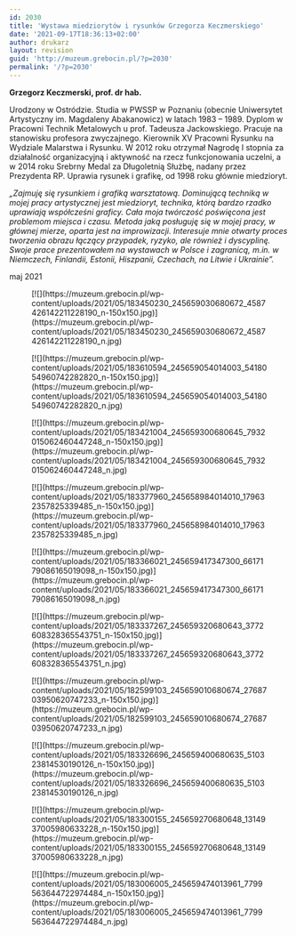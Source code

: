 ```yaml
---
id: 2030
title: 'Wystawa miedziorytów i rysunków Grzegorza Keczmerskiego'
date: '2021-09-17T18:36:13+02:00'
author: drukarz
layout: revision
guid: 'http://muzeum.grebocin.pl/?p=2030'
permalink: '/?p=2030'
---
```


**Grzegorz Keczmerski, prof. dr hab.**

Urodzony w Ostródzie. Studia w PWSSP w Poznaniu (obecnie Uniwersytet Artystyczny im. Magdaleny Abakanowicz) w latach 1983 – 1989. Dyplom w Pracowni Technik Metalowych u prof. Tadeusza Jackowskiego. Pracuje na stanowisku profesora zwyczajnego. Kierownik XV Pracowni Rysunku na Wydziale Malarstwa i Rysunku. W 2012 roku otrzymał Nagrodę I stopnia za działalność organizacyjną i aktywność na rzecz funkcjonowania uczelni, a w 2014 roku Srebrny Medal za Długoletnią Służbę, nadany przez Prezydenta RP. Uprawia rysunek i grafikę, od 1998 roku głównie miedzioryt.

*„Zajmuję się rysunkiem i grafiką warsztatową. Dominującą techniką w mojej pracy artystycznej jest miedzioryt, technika, którą bardzo rzadko uprawiają współcześni graficy. Cała moja twórczość poświęcona jest problemom miejsca i czasu. Metoda jaką posługuję się w mojej pracy, w głównej mierze, oparta jest na improwizacji. Interesuje mnie otwarty proces tworzenia obrazu łączący przypadek, ryzyko, ale również i dyscyplinę. Swoje prace prezentowałem na wystawach w Polsce i zagranicą, m.in. w Niemczech, Finlandii, Estonii, Hiszpanii, Czechach, na Litwie i Ukrainie”.*

maj 2021

<div class="gallery galleryid-2030 gallery-columns-5 gallery-size-thumbnail" id="gallery-910"><figure class="gallery-item"><div class="gallery-icon portrait"> [![](https://muzeum.grebocin.pl/wp-content/uploads/2021/05/183450230_245659030680672_4587426142211228190_n-150x150.jpg)](https://muzeum.grebocin.pl/wp-content/uploads/2021/05/183450230_245659030680672_4587426142211228190_n.jpg) </div></figure><figure class="gallery-item"><div class="gallery-icon portrait"> [![](https://muzeum.grebocin.pl/wp-content/uploads/2021/05/183610594_245659054014003_5418054960742282820_n-150x150.jpg)](https://muzeum.grebocin.pl/wp-content/uploads/2021/05/183610594_245659054014003_5418054960742282820_n.jpg) </div></figure><figure class="gallery-item"><div class="gallery-icon portrait"> [![](https://muzeum.grebocin.pl/wp-content/uploads/2021/05/183421004_245659300680645_7932015062460447248_n-150x150.jpg)](https://muzeum.grebocin.pl/wp-content/uploads/2021/05/183421004_245659300680645_7932015062460447248_n.jpg) </div></figure><figure class="gallery-item"><div class="gallery-icon portrait"> [![](https://muzeum.grebocin.pl/wp-content/uploads/2021/05/183377960_245658984014010_179632357825339485_n-150x150.jpg)](https://muzeum.grebocin.pl/wp-content/uploads/2021/05/183377960_245658984014010_179632357825339485_n.jpg) </div></figure><figure class="gallery-item"><div class="gallery-icon landscape"> [![](https://muzeum.grebocin.pl/wp-content/uploads/2021/05/183366021_245659417347300_6617179086165019098_n-150x150.jpg)](https://muzeum.grebocin.pl/wp-content/uploads/2021/05/183366021_245659417347300_6617179086165019098_n.jpg) </div></figure><figure class="gallery-item"><div class="gallery-icon landscape"> [![](https://muzeum.grebocin.pl/wp-content/uploads/2021/05/183337267_245659320680643_3772608328365543751_n-150x150.jpg)](https://muzeum.grebocin.pl/wp-content/uploads/2021/05/183337267_245659320680643_3772608328365543751_n.jpg) </div></figure><figure class="gallery-item"><div class="gallery-icon landscape"> [![](https://muzeum.grebocin.pl/wp-content/uploads/2021/05/182599103_245659010680674_2768703950620747233_n-150x150.jpg)](https://muzeum.grebocin.pl/wp-content/uploads/2021/05/182599103_245659010680674_2768703950620747233_n.jpg) </div></figure><figure class="gallery-item"><div class="gallery-icon landscape"> [![](https://muzeum.grebocin.pl/wp-content/uploads/2021/05/183326696_245659400680635_510323814530190126_n-150x150.jpg)](https://muzeum.grebocin.pl/wp-content/uploads/2021/05/183326696_245659400680635_510323814530190126_n.jpg) </div></figure><figure class="gallery-item"><div class="gallery-icon landscape"> [![](https://muzeum.grebocin.pl/wp-content/uploads/2021/05/183300155_245659270680648_1314937005980633228_n-150x150.jpg)](https://muzeum.grebocin.pl/wp-content/uploads/2021/05/183300155_245659270680648_1314937005980633228_n.jpg) </div></figure><figure class="gallery-item"><div class="gallery-icon landscape"> [![](https://muzeum.grebocin.pl/wp-content/uploads/2021/05/183006005_245659474013961_7799563644722974484_n-150x150.jpg)](https://muzeum.grebocin.pl/wp-content/uploads/2021/05/183006005_245659474013961_7799563644722974484_n.jpg) </div></figure> </div>